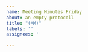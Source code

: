 ```yaml
---
name: Meeting Minutes Friday
about: an empty protocoll
title: "(MM)"
labels: ''
assignees: ''

---
```


